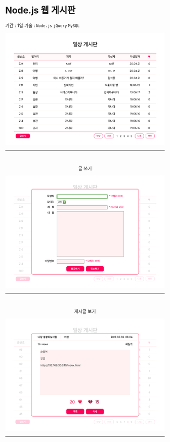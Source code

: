 # Node.js 웹 게시판

기간 : 1일
기술 : `Node.js` `jQuery` `MySQL`
<br>
<p align="center"><img src="/screenshot/list.png" width=700></p>

-----
<br>
<p align="center">글 쓰기</p>
<p align="center"><img src="/screenshot/write.png" width=700></p>

-----
<br>
<p align="center">게시글 보기</p>
<p align="center"><img src="/screenshot/view.png" width=700></p>

-----

